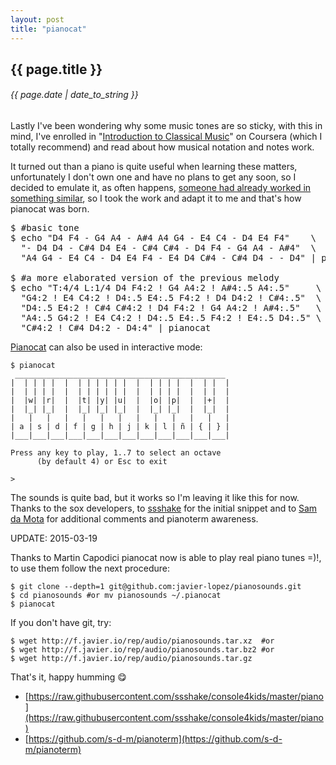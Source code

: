 ```yaml
---
layout: post
title: "pianocat"
---
```


## {{ page.title }}

###### {{ page.date | date_to_string }}

Lastly I've been wondering why some music tones are so sticky, with this in mind, I've enrolled in "[Introduction to Classical Music](https://class.coursera.org/introclassicalmusic-001)" on Coursera (which I totally recommend) and read about how musical notation and notes work.

It turned out than a piano is quite useful when learning these matters, unfortunately I don't own one and have no plans to get any soon, so I decided to emulate it, as often happens, [someone had already worked in something similar](https://raw.githubusercontent.com/ssshake/console4kids/master/piano), so I took the work and adapt it to me and that's how pianocat was born.

<pre class="sh_sh">
$ #basic tone
$ echo "D4 F4 - G4 A4 - A#4 A4 G4 - E4 C4 - D4 E4 F4"    \
  "- D4 D4 - C#4 D4 E4 - C#4 C#4 - D4 F4 - G4 A4 - A#4"  \
  "A4 G4 - E4 C4 - D4 E4 F4 - E4 D4 C#4 - C#4 D4 - - D4" | pianocat

$ #a more elaborated version of the previous melody
$ echo "T:4/4 L:1/4 D4 F4:2 ! G4 A4:2 ! A#4:.5 A4:.5"     \
  "G4:2 ! E4 C4:2 ! D4:.5 E4:.5 F4:2 ! D4 D4:2 ! C#4:.5"  \
  "D4:.5 E4:2 ! C#4 C#4:2 ! D4 F4:2 ! G4 A4:2 ! A#4:.5"   \
  "A4:.5 G4:2 ! E4 C4:2 ! D4:.5 E4:.5 F4:2 ! E4:.5 D4:.5" \
  "C#4:2 ! C#4 D4:2 - D4:4" | pianocat
</pre>


[Pianocat](https://github.com/javier-lopez/learn/blob/master/sh/tools/pianocat) can also be used in interactive mode:

    $ pianocat
     _______________________________________________
    |  | | | |  |  | | | | | |  |  | | | |  |  | |  |
    |  | | | |  |  | | | | | |  |  | | | |  |  | |  |
    |  |w| |r|  |  |t| |y| |u|  |  |o| |p|  |  |+|  |
    |  |_| |_|  |  |_| |_| |_|  |  |_| |_|  |  |_|  |
    |   |   |   |   |   |   |   |   |   |   |   |   |
    | a | s | d | f | g | h | j | k | l | ñ | { | } |
    |___|___|___|___|___|___|___|___|___|___|___|___|

    Press any key to play, 1..7 to select an octave
          (by default 4) or Esc to exit

    >

The sounds is quite bad, but it works so I'm leaving it like this for now. Thanks to the sox developers, to [ssshake](https://github.com/ssshake) for the initial snippet and to [Sam da Mota](https://github.com/s-d-m) for additional comments and pianoterm awareness.

UPDATE: 2015-03-19

Thanks to Martin Capodici pianocat now is able to play real piano tunes =)!, to use them follow the next procedure:

    $ git clone --depth=1 git@github.com:javier-lopez/pianosounds.git
    $ cd pianosounds #or mv pianosounds ~/.pianocat
    $ pianocat

If you don't have git, try:

    $ wget http://f.javier.io/rep/audio/pianosounds.tar.xz  #or
    $ wget http://f.javier.io/rep/audio/pianosounds.tar.bz2 #or
    $ wget http://f.javier.io/rep/audio/pianosounds.tar.gz

That's it, happy humming &#128523;

- [https://raw.githubusercontent.com/ssshake/console4kids/master/piano](https://raw.githubusercontent.com/ssshake/console4kids/master/piano)
- [https://github.com/s-d-m/pianoterm](https://github.com/s-d-m/pianoterm)
